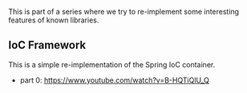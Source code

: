 This is part of a series where we try to re-implement some interesting features of known libraries.

## IoC Framework

This is a simple re-implementation of the Spring IoC container.

- part 0: https://www.youtube.com/watch?v=B-HQTiQlU_Q
